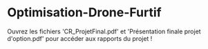 # Optimisation-Drone-Furtif

Ouvrez les fichiers 'CR_ProjetFinal.pdf' et 'Présentation finale projet d'option.pdf' pour accéder aux rapports du projet !
